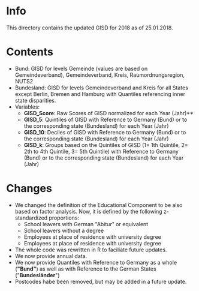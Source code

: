 # Info
This directory contains the updated GISD for 2018 as of 25.01.2018. 

# Contents
* Bund: GISD for levels Gemeinde (values are based on Gemeindeverband), Gemeindeverband, Kreis, Raumordnungsregion, NUTS2
* Bundesland: GISD for levels Gemeindeverband and Kreis for all States except Berlin, Bremen and Hamburg with Quantiles referencing inner state disparities.
* Variables: 
  * **GISD_Score**: Raw Scores of GISD normalized for each Year (Jahr)** 
  * **GISD_5**: Quintiles of GISD with Reference to Germany (Bund) or to the corresponding state (Bundesland) for each Year (Jahr)
  * **GISD_10**: Deciles of GISD with Reference to Germany (Bund) or to the corresponding state (Bundesland) for each Year (Jahr)
  * **GISD_k**: Groups based on the Quintiles of GISD (1= 1th Quintile, 2= 2th to 4th Quintile, 3= 5th Quintile) with Reference to Germany (Bund) or to the corresponding state (Bundesland) for each Year (Jahr)

# Changes
* We changed the definition of the Educational Component to be also based on factor analysis. Now, it is defined by the following z-standardized proportions: 
  * School leavers with German "Abitur" or equivalent
  * School leavers without a degree
  * Employees at place of residence with university degree
  * Employees at place of residence with university degree
* The whole code was rewritten in R to faciliate future updates.
* We now provide annual data.
* We now provide Quantiles with Reference to Germany as a whole (__"Bund"__) as well as with Reference to the German States ("__Bundesländer__")
* Postcodes habe been removed, but may be added in a future update.


